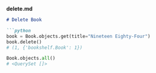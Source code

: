 
**delete.md**
```markdown
# Delete Book

```python
book = Book.objects.get(title="Nineteen Eighty-Four")
book.delete()
# (1, {'bookshelf.Book': 1})

Book.objects.all()
# <QuerySet []>
